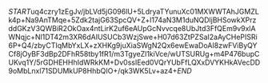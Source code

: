 $START$uq4czry1zEgJv/jbLVd5jG096lU+5LdryaTYunuXc01MXWWTAhJGMZLk4p+Na9AnTMqe+5Zdk2tajG63SpcQV+Z+l174aN3M1duNQDljBHSowkXPrzddGKzV3QWBiR2OkOax4ntLirK2uf6eAUpGcNvvcqe8UbJtd3FfQEm9v9xlAWNqjc+Nl1DT42m3XR6dAIUSUCb3WzjSwe+H07d63ZtPZSaI2aAyCHePISRi6P+Q4/zbyCTIqMbYxLX+zXHKg9juXiaSWgN2Qx6ewEwaDoAI8zwFViByQYCf8jOyBF3dBp2DFhR58tby1fR1/m3TgyeZl1kiVce/wUTSURUg+m4P476bupCUKvq1Y/5rGDHEHHhIdWRkKM+Dv0ssIEed0VQrYUbFfLQXxDVYKHkAVecDD9oMbLnxl71SDUMkUP8HhbQIO+/qk3WK5Lv+az4+$END$